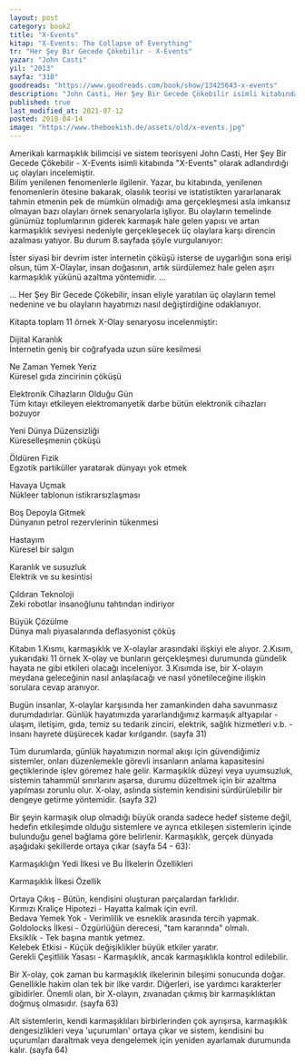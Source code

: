 ```yaml
---
layout: post 
category: book2  
title: "X-Events"  
kitap: "X-Events: The Collapse of Everything"  
tr: "Her Şey Bir Gecede Çökebilir - X-Events"  
yazar: "John Casti"  
yil: "2013"  
sayfa: "310"  
goodreads: "https://www.goodreads.com/book/show/13425643-x-events"
description: "John Casti, Her Şey Bir Gecede Çökebilir isimli kitabında 'X-Events' olarak adlandırdığı dengeleri altüst edecek uç olayları inceliyor."
published: true
last_modified_at: 2021-07-12
posted: 2018-04-14
image: "https://www.thebookish.de/assets/old/x-events.jpg"
---
```


Amerikalı karmaşıklık bilimcisi ve sistem teorisyeni John Casti, Her Şey Bir Gecede Çökebilir - X-Events isimli kitabında "X-Events" olarak adlandırdığı uç olayları incelemiştir.  
Bilim yenilenen fenomenlerle ilgilenir. Yazar, bu kitabında, yenilenen fenomenlerin ötesine bakarak, olasılık teorisi ve istatistikten yararlanarak tahmin etmenin pek de mümkün olmadığı ama gerçekleşmesi asla imkansız olmayan bazı olayları örnek senaryolarla işliyor. Bu olayların temelinde günümüz toplumlarının giderek karmaşık hale gelen yapısı ve artan karmaşıklık seviyesi nedeniyle gerçekleşecek üç olaylara karşı direncin azalması yatıyor. Bu durum 8.sayfada şöyle vurgulanıyor:

İster siyasi bir devrim ister internetin çöküşü isterse de uygarlığın sona erişi olsun, tüm X-Olaylar, insan doğasının, artık sürdülemez hale gelen aşırı karmaşıklık yükünü azaltma yöntemidir. ...  
  
... Her Şey Bir Gecede Çökebilir, insan eliyle yaratılan üç olayların temel nedenine ve bu olayların hayatımızı nasıl değiştirdiğine odaklanıyor.  
  
Kitapta toplam 11 örnek X-Olay senaryosu incelenmiştir:  
  
Dijital Karanlık  
İnternetin geniş bir coğrafyada uzun süre kesilmesi  
  
Ne Zaman Yemek Yeriz  
Küresel gıda zincirinin çöküşü  
  
Elektronik Cihazların Olduğu Gün  
Tüm kıtayı etkileyen elektromanyetik darbe bütün elektronik cihazları bozuyor  
  
Yeni Dünya Düzensizliği  
Küreselleşmenin çöküşü  
  
Öldüren Fizik  
Egzotik partiküller yaratarak dünyayı yok etmek  
  
Havaya Uçmak  
Nükleer tablonun istikrarsızlaşması  
  
Boş Depoyla Gitmek  
Dünyanın petrol rezervlerinin tükenmesi  
  
Hastayım  
Küresel bir salgın  
  
Karanlık ve susuzluk  
Elektrik ve su kesintisi  
  
Çıldıran Teknoloji  
Zeki robotlar insanoğlunu tahtından indiriyor  
  
Büyük Çözülme  
Dünya malı piyasalarında deflasyonist çöküş  
  
Kitabın 1.Kısmı, karmaşıklık ve X-olaylar arasındaki ilişkiyi ele alıyor. 2.Kısım, yukarıdaki 11 örnek X-olay ve bunların gerçekleşmesi durumunda gündelik hayata ne gibi etkileri olacağı inceleniyor. 3.Kısımda ise, bir X-olayın meydana geleceğinin nasıl anlaşılacağı ve nasıl yönetileceğine ilişkin sorulara cevap aranıyor.  
  
Bugün insanlar, X-olaylar karşısında her zamankinden daha savunmasız durumdadırlar. Günlük hayatımızda yararlandığımız karmaşık altyapılar - ulaşım, iletişim, gıda, temiz su tedarik zinciri, elektrik, sağlık hizmetleri v.b. - insanı hayrete düşürecek kadar kırılgandır. (sayfa 31)  
  
Tüm durumlarda, günlük hayatımızın normal akışı için güvendiğimiz sistemler, onları düzenlemekle görevli insanların anlama kapasitesini geçtiklerinde işlev göremez hale gelir. Karmaşıklık düzeyi veya uyumsuzluk, sistemin tahammül sınırlarını aşarsa, durumu düzeltmek için bir azaltma yapılması zorunlu olur. X-olay, aslında sistemin kendisini sürdürülebilir bir dengeye getirme yöntemidir. (sayfa 32)  
  
Bir şeyin karmaşık olup olmadığı büyük oranda sadece hedef sisteme değil, hedefin etkileşimde olduğu sistemlere ve ayrıca etkileşen sistemlerin içinde bulunduğu genel bağlama göre belirlenir. Karmaşıklık, gerçek dünyada aşağıdaki şekillerde ortaya çıkar (sayfa 54 - 63):  
  
Karmaşıklığın Yedi İlkesi ve Bu İlkelerin Özellikleri  
  
Karmaşıklık İlkesi Özellik  
  
Ortaya Çıkış - Bütün, kendisini oluşturan parçalardan farklıdır.  
Kırmızı Kraliçe Hipotezi - Hayatta kalmak için evril.  
Bedava Yemek Yok - Verimlilik ve esneklik arasında tercih yapmak.  
Goldolocks İlkesi - Özgürlüğün derecesi, "tam kararında" olmalı.  
Eksiklik - Tek başına mantık yetmez.  
Kelebek Etkisi - Küçük değişiklikler büyük etkiler yaratır.  
Gerekli Çeşitlilik Yasası - Karmaşıklık, ancak karmaşıklıkla kontrol edilebilir.  
  
Bir X-olay, çok zaman bu karmaşıklık ilkelerinin bileşimi sonucunda doğar. Genellikle hakim olan tek bir ilke vardır. Diğerleri, ise yardımcı karakterler gibidirler. Önemli olan, bir X-olayın, zıvanadan çıkmış bir karmaşıklıktan doğmuş olmasıdır. (sayfa 63)  
  
Alt sistemlerin, kendi karmaşıklıları birbirlerinden çok ayrışırsa, karmaşıklık dengesizlikleri veya 'uçurumları' ortaya çıkar ve sistem, kendisini bu uçurumları daraltmak veya dengelemek için yeniden ayarlamak durumunda kalır. (sayfa 64)  
  
